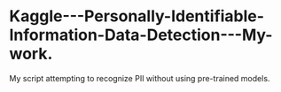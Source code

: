 # Kaggle---Personally-Identifiable-Information-Data-Detection---My-work.
My script attempting to recognize PII without using pre-trained models.
